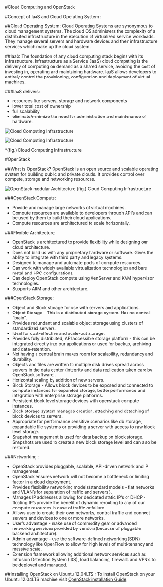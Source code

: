 #Cloud Computing and OpenStack


#Concept of IaaS and Cloud Operating System :

##Cloud Operating System:
Cloud Operating Systems are synonymous to cloud management systems. The cloud OS administers the complexity of a distributed infrastructure in the execution of virtualized service workloads. They manage several servers and hardware devices and their infrastructure services which make up the cloud system.


##IaaS:
The foundation of any cloud computing stack begins with its infrastructure. Infrastructure as a Service (IaaS) cloud computing is the delivery of computing on demand as a shared service, avoiding the cost of investing in, operating and maintaining hardware. IaaS allows developers to entirely control the provisioning, configuration and deployment of virtual machines.

###IaaS delivers:
* resources like servers, storage and network components
* lower total cost of ownership
* full scalability
* eliminate/minimize the need for administration and maintenance of hardware.


![Cloud Computing Infrastructure](https://github.com/webonise/Rail3-Notes/blob/master/Cloud%20and%20OpenStack/cloud-structure.jpg)


![Cloud Computing Infrastructure](https://github.com/webonise/Rail3-Notes/blob/master/Cloud%20and%20OpenStack/cloud-virtualization.gif)

*(fig.) Cloud Computing Infrastructure

#OpenStack

##What is OpenStack?
OpenStack is an open source and scalable operating system for building public and private clouds. It provides control over compute, storage and networking resources.


![OpenStack modular Architecture](https://github.com/webonise/Rail3-Notes/blob/master/Cloud%20and%20OpenStack/OpenStack-structure.gif)
(fig.) Cloud Computing Infrastructure

###OpenStack Compute:

* Provide and manage large networks of virtual machines.
* Compute resources are available to developers through API’s and can be used by them to build their cloud applications.
* Compute resources are architectured to scale horizontally.

###Flexible Architecture:

* OpenStack is architectured to provide flexibility while designing our cloud architecture.
* Does not bind us with any proprietary hardware or software. Gives the ability to integrate with third party and legacy systems.
* Designed to manage and automate pools of compute resources.
* Can work with widely available virtualization technologies and bare metal and HPC configurations.
* Can deploy OpenStack compute using XenServer and KVM hypervisor technologies.
* Supports ARM and other architecture.


###OpenStack Storage:

* Object and Block storage for use with servers and applications.
* Object Storage -  This is a distributed storage system. Has no central “brain”.
* Provides redundant and scalable object storage using clusters of standardized servers.
* Ideal for cost-effective and scale-out storage.
* Provides fully distributed, API accessible storage platform - this can be integrated directly into our applications or used for backup, archiving and data-retention.
* Not having a central brain makes room for scalability, redundancy and durability.
* Objects and files are written to multiple disk drives spread across servers in the data center (integrity and data replication taken care by OpenStack software).
* Horizontal scaling by addition of new servers.
* Block Storage - Allows block devices to be exposed and connected to compute instances for expanded storage, better performance and integration with enterprise storage platforms.
* Persistent block level storage devices with openstack compute instances.
* Block storage system manages creation, attaching and detaching of block devices to servers.
* Appropriate for performance sensitive scenarios like db storage, expandable file systems or providing a server with access to raw block level storage.
* Snapshot management is used for data backup on block storage. Snapshots are used to create a new block storage level and can also be restored.

###Networking :

* OpenStack provides pluggable, scalable, API-driven network and IP management.
* OpenStack ensures network will not become a bottleneck or limiting factor in a cloud deployment.
* Provides flexibility networking models(standard models - flat networks and VLAN’s for separation of traffic and servers ).
* Manages IP addresses allowing for dedicated static IP’s or DHCP - floating IP’s provide the benefit of dynamic rerouting to any of our compute resources in case of traffic or failure.
* Allows user to create their own networks, control traffic and connect servers and devices to one or more networks.
* User’s advantage - make use of commodity gear or advanced networking services provided by vendors(because of pluggable backend architecture).
* Admin advantage - use the software-defined networking (SDN) technology like OpenFlow to allow for high levels of multi-tenancy and massive scale.
* Extension framework allowing additional network services such as Intrusion Detection System (IDS), load balancing, firewalls and VPN’s to be deployed and managed.


##Installing OpenStack on Ubuntu 12.04LTS :
To install OpenStack on your Ubuntu 12.04LTS machine visit [OpenStack installation Guide](http://www.stackgeek.com/guides/gettingstarted.html).
